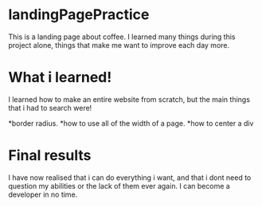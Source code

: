 # landingPagePractice
This is a landing page about coffee.
I learned many things during this project alone, things that make me want to improve each day more.

# What i learned! 
I learned how to make an entire website from scratch, but the main things that i had to search were!

*border radius.
*how to use all of the width of a page.
*how to center a div

# Final results
I have now realised that i can do everything i want, and that i dont need to question my abilities or the lack of them ever again.
I can become a developer in no time.
